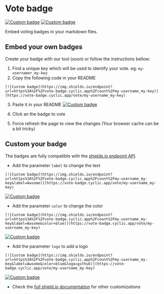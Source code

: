 # Vote badge

[![Custom badge](https://img.shields.io/endpoint?label=Usefull&url=https%3A%2F%2Fvote-badge.cyclic.app%2Fcount%2Fvote-badge-readme-yes)](https://vote-badge.cyclic.app/vote/vote-badge-readme-yes)
[![Custom badge](https://img.shields.io/endpoint?label=Not%20usefull&url=https%3A%2F%2Fvote-badge.cyclic.app%2Fcount%2Fvote-badge-readme-no&color=red)](https://vote-badge.cyclic.app/vote/vote-badge-readme-no)

Embed voting badges in your markdown files.

## Embed your own badges

Create your badge with our tool (_soon_) or follow the instructions bellow:

1. Find a unique key which will be used to identify your vote. eg: `my-usernamer_my-key`
2. Copy the following code in your README
```
[![Custom badge](https://img.shields.io/endpoint?url=https%3A%2F%2Fvote-badge.cyclic.app%2Fcount%2Fmy-username_my-key)](https://vote-badge.cyclic.app/vote/my-username_my-key)
```
3. Paste it in your README
[![Custom badge](https://img.shields.io/endpoint?url=https%3A%2F%2Fvote-badge.cyclic.app%2Fcount%2Fmy-username_my-key)](https://vote-badge.cyclic.app/vote/my-username_my-key)

4. Click an the badge to vote

5. Force refresh the page to view the changes (Your browser cache can be a bit tricky)

## Custom your badge

The badges are fully compatible with the [shields.io endpoint API](https://shields.io/endpoint).

- Add the parameter `label` to change the text
```
[![Custom badge](https://img.shields.io/endpoint?url=https%3A%2F%2Fvote-badge.cyclic.app%2Fcount%2Fmy-username_my-key&label=Awsome)](https://vote-badge.cyclic.app/vote/my-username_my-key)
```
[![Custom badge](https://img.shields.io/endpoint?url=https%3A%2F%2Fvote-badge.cyclic.app%2Fcount%2Fmy-username_my-key&label=Awsome)](https://vote-badge.cyclic.app/vote/my-username_my-key)

- Add the parameter `color` to change the color
```
[![Custom badge](https://img.shields.io/endpoint?url=https%3A%2F%2Fvote-badge.cyclic.app%2Fcount%2Fmy-username_my-key&label=Awsome&color=blue)](https://vote-badge.cyclic.app/vote/my-username_my-key)
```
[![Custom badge](https://img.shields.io/endpoint?url=https%3A%2F%2Fvote-badge.cyclic.app%2Fcount%2Fmy-username_my-key&label=Awsome&color=blue)](https://vote-badge.cyclic.app/vote/my-username_my-key)

- Add the parameter `logo` to add a logo
```
[![Custom badge](https://img.shields.io/endpoint?url=https%3A%2F%2Fvote-badge.cyclic.app%2Fcount%2Fmy-username_my-key&label=Awsome&color=blue&logo=github)](https://vote-badge.cyclic.app/vote/my-username_my-key)
```
[![Custom badge](https://img.shields.io/endpoint?url=https%3A%2F%2Fvote-badge.cyclic.app%2Fcount%2Fmy-username_my-key&label=Awsome&color=blue&logo=github)](https://vote-badge.cyclic.app/vote/my-username_my-key)

- Check the [full shield.io documentation](https://shields.io/endpoint) for other customizations
